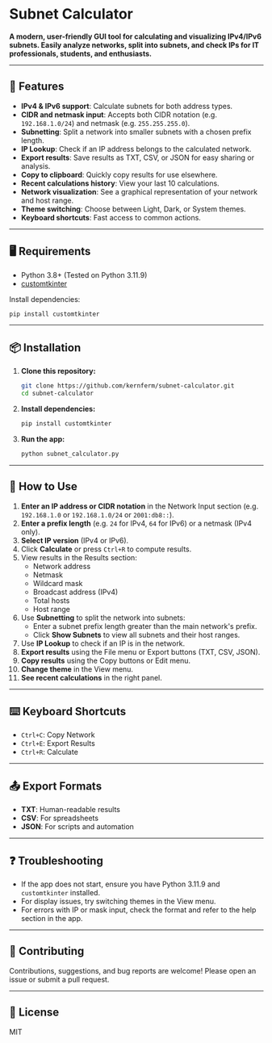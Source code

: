 
# Subnet Calculator

**A modern, user-friendly GUI tool for calculating and visualizing IPv4/IPv6 subnets. Easily analyze networks, split into subnets, and check IPs for IT professionals, students, and enthusiasts.**

---

## 🚀 Features

- **IPv4 & IPv6 support**: Calculate subnets for both address types.
- **CIDR and netmask input**: Accepts both CIDR notation (e.g. `192.168.1.0/24`) and netmask (e.g. `255.255.255.0`).
- **Subnetting**: Split a network into smaller subnets with a chosen prefix length.
- **IP Lookup**: Check if an IP address belongs to the calculated network.
- **Export results**: Save results as TXT, CSV, or JSON for easy sharing or analysis.
- **Copy to clipboard**: Quickly copy results for use elsewhere.
- **Recent calculations history**: View your last 10 calculations.
- **Network visualization**: See a graphical representation of your network and host range.
- **Theme switching**: Choose between Light, Dark, or System themes.
- **Keyboard shortcuts**: Fast access to common actions.

---

## 🖥️ Requirements

- Python 3.8+ (Tested on Python 3.11.9)
- [customtkinter](https://github.com/TomSchimansky/CustomTkinter)

Install dependencies:

```bash
pip install customtkinter
```

---

## 📦 Installation

1. **Clone this repository:**
    ```bash
    git clone https://github.com/kernferm/subnet-calculator.git
    cd subnet-calculator
    ```
2. **Install dependencies:**
    ```bash
    pip install customtkinter
    ```
3. **Run the app:**
    ```bash
    python subnet_calculator.py
    ```

---

## 📝 How to Use

1. **Enter an IP address or CIDR notation** in the Network Input section (e.g. `192.168.1.0` or `192.168.1.0/24` or `2001:db8::`).
2. **Enter a prefix length** (e.g. `24` for IPv4, `64` for IPv6) or a netmask (IPv4 only).
3. **Select IP version** (IPv4 or IPv6).
4. Click **Calculate** or press `Ctrl+R` to compute results.
5. View results in the Results section:
    - Network address
    - Netmask
    - Wildcard mask
    - Broadcast address (IPv4)
    - Total hosts
    - Host range
6. Use **Subnetting** to split the network into subnets:
    - Enter a subnet prefix length greater than the main network's prefix.
    - Click **Show Subnets** to view all subnets and their host ranges.
7. Use **IP Lookup** to check if an IP is in the network.
8. **Export results** using the File menu or Export buttons (TXT, CSV, JSON).
9. **Copy results** using the Copy buttons or Edit menu.
10. **Change theme** in the View menu.
11. **See recent calculations** in the right panel.

---

## ⌨️ Keyboard Shortcuts

- `Ctrl+C`: Copy Network
- `Ctrl+E`: Export Results
- `Ctrl+R`: Calculate

---

## 📤 Export Formats

- **TXT**: Human-readable results
- **CSV**: For spreadsheets
- **JSON**: For scripts and automation

---

## ❓ Troubleshooting

- If the app does not start, ensure you have Python 3.11.9 and `customtkinter` installed.
- For display issues, try switching themes in the View menu.
- For errors with IP or mask input, check the format and refer to the help section in the app.

---

## 🤝 Contributing

Contributions, suggestions, and bug reports are welcome! Please open an issue or submit a pull request.

---

## 📄 License

MIT